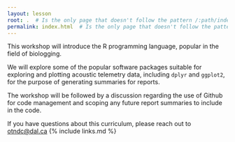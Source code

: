 ```yaml
---
layout: lesson
root: .  # Is the only page that doesn't follow the pattern /:path/index.html
permalink: index.html  # Is the only page that doesn't follow the pattern /:path/index.html
---
```


This workshop will introduce the R programming language, popular in the field of biologging.

We will explore some of the popular software packages suitable for exploring and plotting acoustic telemetry data, including `dplyr` and `ggplot2`, for the purpose of generating summaries for reports.

The workshop will be followed by a discussion regarding the use of Github for code management and scoping any future report summaries to include in the code.

If you have questions about this curriculum, please reach out to otndc@dal.ca
{% include links.md %}
